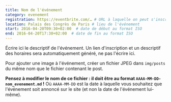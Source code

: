 ```yaml
---
title: Nom de l'événement
category: evenement
registration: https://eventbrite.com/… # URL à laquelle on peut s'inscrire
location: Palais des Congrès de Paris # lieu de l'événement
start: 2016-04-20T09:30+02:00  # date de début au format ISO
end: 2016-04-20T17:30+02:00  # date de fin au format ISO
---
```


Écrire ici le descriptif de l'événement. Un lien d'inscription et un descriptif des horaires sera automatiquement généré, ne pas l'écrire ici.

Pour ajouter une image à l'événement, créer un fichier JPEG dans `img/posts` du même nom que le fichier contenant le post.

**Pensez à modifier le nom de ce fichier : il doit être au format `AAAA-MM-DD-nom_evenement.md` !**
Où `AAAA-MM-DD` est la date à laquelle vous souhaitez que l'événement soit annoncé sur le site (et non la date de l'événement lui-même).
